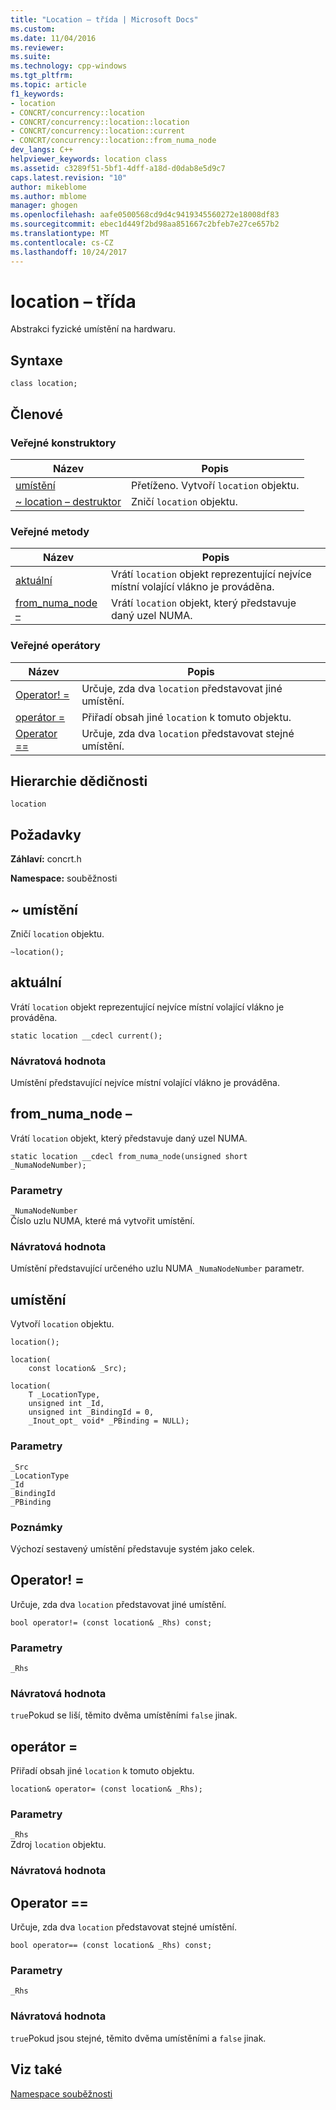 ```yaml
---
title: "Location – třída | Microsoft Docs"
ms.custom: 
ms.date: 11/04/2016
ms.reviewer: 
ms.suite: 
ms.technology: cpp-windows
ms.tgt_pltfrm: 
ms.topic: article
f1_keywords:
- location
- CONCRT/concurrency::location
- CONCRT/concurrency::location::location
- CONCRT/concurrency::location::current
- CONCRT/concurrency::location::from_numa_node
dev_langs: C++
helpviewer_keywords: location class
ms.assetid: c3289f51-5bf1-4dff-a18d-d0dab8e5d9c7
caps.latest.revision: "10"
author: mikeblome
ms.author: mblome
manager: ghogen
ms.openlocfilehash: aafe0500568cd9d4c9419345560272e18008df83
ms.sourcegitcommit: ebec1d449f2bd98aa851667c2bfeb7e27ce657b2
ms.translationtype: MT
ms.contentlocale: cs-CZ
ms.lasthandoff: 10/24/2017
---
```

# <a name="location-class"></a>location – třída
Abstrakci fyzické umístění na hardwaru.  
  
## <a name="syntax"></a>Syntaxe  
  
```
class location;
```  
  
## <a name="members"></a>Členové  
  
### <a name="public-constructors"></a>Veřejné konstruktory  
  
|Název|Popis|  
|----------|-----------------|  
|[umístění](#ctor)|Přetíženo. Vytvoří `location` objektu.|  
|[~ location – destruktor](#dtor)|Zničí `location` objektu.|  
  
### <a name="public-methods"></a>Veřejné metody  
  
|Název|Popis|  
|----------|-----------------|  
|[aktuální](#current)|Vrátí `location` objekt reprezentující nejvíce místní volající vlákno je prováděna.|  
|[from_numa_node –](#from_numa_node)|Vrátí `location` objekt, který představuje daný uzel NUMA.|  
  
### <a name="public-operators"></a>Veřejné operátory  
  
|Název|Popis|  
|----------|-----------------|  
|[Operator! =](#operator_neq)|Určuje, zda dva `location` představovat jiné umístění.|  
|[operátor =](#operator_eq)|Přiřadí obsah jiné `location` k tomuto objektu.|  
|[Operator ==](#operator_eq_eq)|Určuje, zda dva `location` představovat stejné umístění.|  
  
## <a name="inheritance-hierarchy"></a>Hierarchie dědičnosti  
 `location`  
  
## <a name="requirements"></a>Požadavky  
 **Záhlaví:** concrt.h  
  
 **Namespace:** souběžnosti  
  
##  <a name="dtor"></a>~ umístění 

 Zničí `location` objektu.  
  
```
~location();
```  
  
##  <a name="current"></a>aktuální 

 Vrátí `location` objekt reprezentující nejvíce místní volající vlákno je prováděna.  
  
```
static location __cdecl current();
```  
  
### <a name="return-value"></a>Návratová hodnota  
 Umístění představující nejvíce místní volající vlákno je prováděna.  
  
##  <a name="from_numa_node"></a>from_numa_node – 

 Vrátí `location` objekt, který představuje daný uzel NUMA.  
  
```
static location __cdecl from_numa_node(unsigned short _NumaNodeNumber);
```  
  
### <a name="parameters"></a>Parametry  
 `_NumaNodeNumber`  
 Číslo uzlu NUMA, které má vytvořit umístění.  
  
### <a name="return-value"></a>Návratová hodnota  
 Umístění představující určeného uzlu NUMA `_NumaNodeNumber` parametr.  
  
##  <a name="ctor"></a>umístění 

 Vytvoří `location` objektu.  
  
```
location();

location(
    const location& _Src);

location(
    T _LocationType,
    unsigned int _Id,
    unsigned int _BindingId = 0,
    _Inout_opt_ void* _PBinding = NULL);
```  
  
### <a name="parameters"></a>Parametry  
 `_Src`  
 `_LocationType`  
 `_Id`  
 `_BindingId`  
 `_PBinding`  
  
### <a name="remarks"></a>Poznámky  
 Výchozí sestavený umístění představuje systém jako celek.  
  
##  <a name="operator_neq"></a>Operator! = 

 Určuje, zda dva `location` představovat jiné umístění.  
  
```
bool operator!= (const location& _Rhs) const;
```  
  
### <a name="parameters"></a>Parametry  
 `_Rhs`  
  
### <a name="return-value"></a>Návratová hodnota  
 `true`Pokud se liší, těmito dvěma umístěními `false` jinak.  
  
##  <a name="operator_eq"></a>operátor = 

 Přiřadí obsah jiné `location` k tomuto objektu.  
  
```
location& operator= (const location& _Rhs);
```  
  
### <a name="parameters"></a>Parametry  
 `_Rhs`  
 Zdroj `location` objektu.  
  
### <a name="return-value"></a>Návratová hodnota  
  
##  <a name="operator_eq_eq"></a>Operator == 

 Určuje, zda dva `location` představovat stejné umístění.  
  
```
bool operator== (const location& _Rhs) const;
```  
  
### <a name="parameters"></a>Parametry  
 `_Rhs`  
  
### <a name="return-value"></a>Návratová hodnota  
 `true`Pokud jsou stejné, těmito dvěma umístěními a `false` jinak.  
  
## <a name="see-also"></a>Viz také  
 [Namespace souběžnosti](concurrency-namespace.md)
